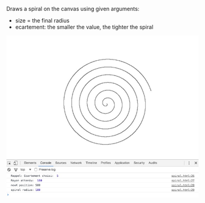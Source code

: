 Draws a spiral on the canvas using given arguments:
* size = the final radius
* ecartement: the smaller the value, the tighter the spiral

![screenshot](https://github.com/pwizla/spiral/blob/master/screenshot.jpg)
